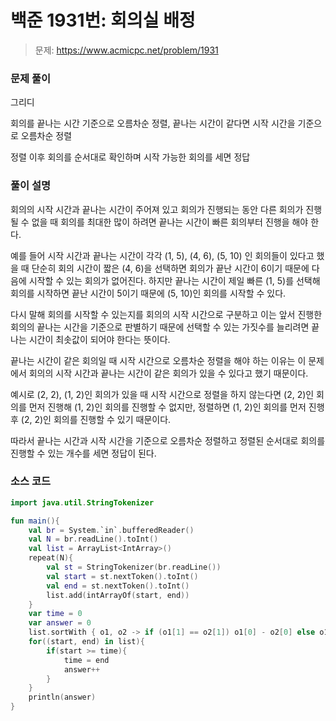 # 백준 1931번: 회의실 배정

> 문제: https://www.acmicpc.net/problem/1931

### 문제 풀이

그리디

회의를 끝나는 시간 기준으로 오름차순 정렬, 끝나는 시간이 같다면 시작 시간을 기준으로 오름차순 정렬

정렬 이후 회의를 순서대로 확인하며 시작 가능한 회의를 세면 정답

### 풀이 설명

회의의 시작 시간과 끝나는 시간이 주어져 있고 회의가 진행되는 동안 다른 회의가 진행될 수 없을 때 회의를 최대한 많이 하려면 끝나는 시간이 빠른 회의부터 진행을 해야 한다.

예를 들어 시작 시간과 끝나는 시간이 각각 (1, 5), (4, 6), (5, 10) 인 회의들이 있다고 했을 때 단순히 회의 시간이 짧은 (4, 6)을 선택하면 회의가 끝난 시간이 6이기 때문에 다음에 시작할 수 있는 회의가 없어진다. 하지만 끝나는 시간이 제일 빠른 (1, 5)를 선택해 회의를 시작하면 끝난 시간이 5이기 때문에 (5, 10)인 회의를 시작할 수 있다.

다시 말해 회의를 시작할 수 있는지를 회의의 시작 시간으로 구분하고 이는 앞서 진행한 회의의 끝나는 시간을 기준으로 판별하기 때문에 선택할 수 있는 가짓수를 늘리려면 끝나는 시간이 최솟값이 되어야 한다는 뜻이다.

끝나는 시간이 같은 회의일 때 시작 시간으로 오름차순 정렬을 해야 하는 이유는 이 문제에서 회의의 시작 시간과 끝나는 시간이 같은 회의가 있을 수 있다고 했기 때문이다.

예시로 (2, 2), (1, 2)인 회의가 있을 때 시작 시간으로 정렬을 하지 않는다면 (2, 2)인 회의를 먼저 진행해 (1, 2)인 회의를 진행할 수 없지만, 정렬하면 (1, 2)인 회의를 먼저 진행 후 (2, 2)인 회의를 진행할 수 있기 때문이다.

따라서 끝나는 시간과 시작 시간을 기준으로 오름차순 정렬하고 정렬된 순서대로 회의를 진행할 수 있는 개수를 세면 정답이 된다.

### 소스 코드
```kotlin
import java.util.StringTokenizer

fun main(){
    val br = System.`in`.bufferedReader()
    val N = br.readLine().toInt()
    val list = ArrayList<IntArray>()
    repeat(N){
        val st = StringTokenizer(br.readLine())
        val start = st.nextToken().toInt()
        val end = st.nextToken().toInt()
        list.add(intArrayOf(start, end))
    }
    var time = 0
    var answer = 0
    list.sortWith { o1, o2 -> if (o1[1] == o2[1]) o1[0] - o2[0] else o1[1] - o2[1] }
    for((start, end) in list){
        if(start >= time){
            time = end
            answer++
        }
    }
    println(answer)
}
```